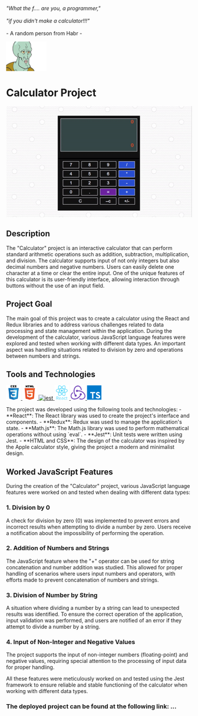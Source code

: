 <br> _"What the f.... are you, a programmer,"_</br>
<br> _"if you didn't make a calculator!!!"_</br> 
 <br> - A random person from Habr - </br>

<img src="habrUser.png" alt="userHabr" width="110" height="80">


# Calculator Project

![Project Example](Calkcrop.gif)

## Description

The "Calculator" project is an interactive calculator that can perform standard arithmetic operations such as addition, subtraction, multiplication, and division. The calculator supports input of not only integers but also decimal numbers and negative numbers. Users can easily delete one character at a time or clear the entire input. One of the unique features of this calculator is its user-friendly interface, allowing interaction through buttons without the use of an input field.

## Project Goal

The main goal of this project was to create a calculator using the React and Redux libraries and to address various challenges related to data processing and state management within the application. During the development of the calculator, various JavaScript language features were explored and tested when working with different data types. An important aspect was handling situations related to division by zero and operations between numbers and strings.

## Tools and Technologies
<p align="left"> <a href="https://www.w3schools.com/css/" target="_blank" rel="noreferrer"> <img src="https://raw.githubusercontent.com/devicons/devicon/master/icons/css3/css3-original-wordmark.svg" alt="css3" width="40" height="40"/> </a> <a href="https://www.w3.org/html/" target="_blank" rel="noreferrer"> <img src="https://raw.githubusercontent.com/devicons/devicon/master/icons/html5/html5-original-wordmark.svg" alt="html5" width="40" height="40"/> </a> <a href="https://jestjs.io" target="_blank" rel="noreferrer"> <img src="https://www.vectorlogo.zone/logos/jestjsio/jestjsio-icon.svg" alt="jest" width="40" height="40"/> </a> <a href="https://reactjs.org/" target="_blank" rel="noreferrer"> <img src="https://raw.githubusercontent.com/devicons/devicon/master/icons/react/react-original-wordmark.svg" alt="react" width="40" height="40"/> </a> <a href="https://redux.js.org" target="_blank" rel="noreferrer"> <img src="https://raw.githubusercontent.com/devicons/devicon/master/icons/redux/redux-original.svg" alt="redux" width="40" height="40"/> </a> <a href="https://www.typescriptlang.org/" target="_blank" rel="noreferrer"> <img src="https://raw.githubusercontent.com/devicons/devicon/master/icons/typescript/typescript-original.svg" alt="typescript" width="40" height="40"/> </a> </p>
The project was developed using the following tools and technologies:
- **React**: The React library was used to create the project's interface and components.
- **Redux**: Redux was used to manage the application's state.
- **Math.js**: The Math.js library was used to perform mathematical operations without using `eval`.
- **Jest**: Unit tests were written using Jest.
- **HTML and CSS**: The design of the calculator was inspired by the Apple calculator style, giving the project a modern and minimalist design.


## Worked JavaScript Features

During the creation of the "Calculator" project, various JavaScript language features were worked on and tested when dealing with different data types:

### 1. Division by 0
A check for division by zero (0) was implemented to prevent errors and incorrect results when attempting to divide a number by zero. Users receive a notification about the impossibility of performing the operation.

### 2. Addition of Numbers and Strings
The JavaScript feature where the "+" operator can be used for string concatenation and number addition was studied. This allowed for proper handling of scenarios where users input numbers and operators, with efforts made to prevent concatenation of numbers and strings.

### 3. Division of Number by String
A situation where dividing a number by a string can lead to unexpected results was identified. To ensure the correct operation of the application, input validation was performed, and users are notified of an error if they attempt to divide a number by a string.

### 4. Input of Non-Integer and Negative Values
The project supports the input of non-integer numbers (floating-point) and negative values, requiring special attention to the processing of input data for proper handling.

All these features were meticulously worked on and tested using the Jest framework to ensure reliable and stable functioning of the calculator when working with different data types.

### The deployed project can be found at the following link: ...    
